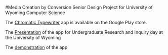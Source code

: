 #Media Creation by Conversion
Senior Design Project for University of Wyoming Computer Science

The [Chromatic Typewriter](https://play.google.com/store/apps/details?id=com.dd.chromatictypewriter) app is available on the Google Play store.

The [Presentation](https://youtu.be/tBWheXyS7kI) of the app for Undergraduate Research and Inquiry day at the University of Wyoming

The [demonstration](https://youtu.be/0zvmb9u2RgA) of the app
